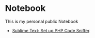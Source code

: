 # Notebook
This is my personal public Notebook

- [Sublime Text: Set up PHP Code Sniffer](https://github.com/amenophis1er/notebook/blob/main/Sublime_Text:_set_up_PHP_Code_Sniffer.md).
